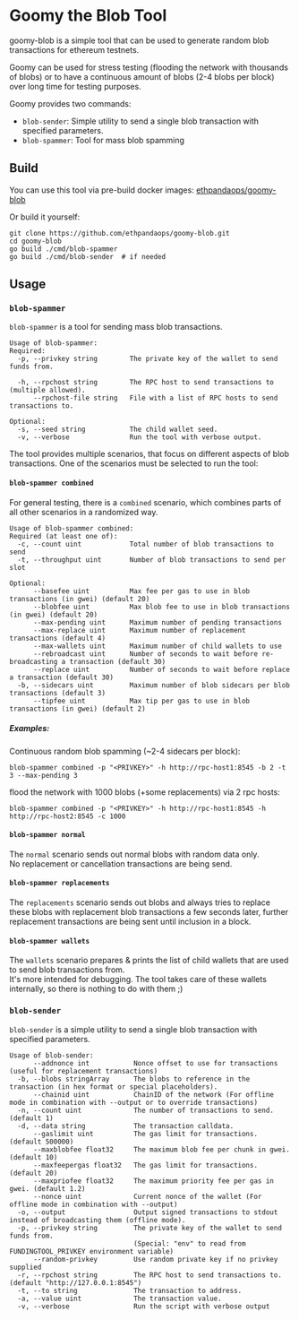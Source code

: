 # Goomy the Blob Tool

goomy-blob is a simple tool that can be used to generate random blob transactions for ethereum testnets.

Goomy can be used for stress testing (flooding the network with thousands of blobs) or to have a continuous amount of blobs (2-4 blobs per block) over long time for testing purposes.

Goomy provides two commands:
* `blob-sender`: Simple utility to send a single blob transaction with specified parameters.
* `blob-spammer`: Tool for mass blob spamming

## Build

You can use this tool via pre-build docker images: [ethpandaops/goomy-blob](https://hub.docker.com/r/ethpandaops/goomy-blob)

Or build it yourself:

```
git clone https://github.com/ethpandaops/goomy-blob.git
cd goomy-blob
go build ./cmd/blob-spammer
go build ./cmd/blob-sender  # if needed
```



## Usage

### `blob-spammer`
`blob-spammer` is a tool for sending mass blob transactions.

```
Usage of blob-spammer:
Required:
  -p, --privkey string        The private key of the wallet to send funds from.
  
  -h, --rpchost string        The RPC host to send transactions to (multiple allowed).
      --rpchost-file string   File with a list of RPC hosts to send transactions to.
      
Optional:
  -s, --seed string           The child wallet seed.
  -v, --verbose               Run the tool with verbose output.
```

The tool provides multiple scenarios, that focus on different aspects of blob transactions. One of the scenarios must be selected to run the tool:

#### `blob-spammer combined`

For general testing, there is a `combined` scenario, which combines parts of all other scenarios in a randomized way.

```
Usage of blob-spammer combined:
Required (at least one of):
  -c, --count uint            Total number of blob transactions to send
  -t, --throughput uint       Number of blob transactions to send per slot
  
Optional:
      --basefee uint          Max fee per gas to use in blob transactions (in gwei) (default 20)
      --blobfee uint          Max blob fee to use in blob transactions (in gwei) (default 20)
      --max-pending uint      Maximum number of pending transactions
      --max-replace uint      Maximum number of replacement transactions (default 4)
      --max-wallets uint      Maximum number of child wallets to use
      --rebroadcast uint      Number of seconds to wait before re-broadcasting a transaction (default 30)
      --replace uint          Number of seconds to wait before replace a transaction (default 30)
  -b, --sidecars uint         Maximum number of blob sidecars per blob transactions (default 3)
      --tipfee uint           Max tip per gas to use in blob transactions (in gwei) (default 2)
```

##### Examples:

Continuous random blob spamming (~2-4 sidecars per block):
```
blob-spammer combined -p "<PRIVKEY>" -h http://rpc-host1:8545 -b 2 -t 3 --max-pending 3
```

flood the network with 1000 blobs (+some replacements) via 2 rpc hosts:
```
blob-spammer combined -p "<PRIVKEY>" -h http://rpc-host1:8545 -h http://rpc-host2:8545 -c 1000
```

#### `blob-spammer normal`

The `normal` scenario sends out normal blobs with random data only.\
No replacement or cancellation transactions are being send.

#### `blob-spammer replacements`

The `replacements` scenario sends out blobs and always tries to replace these blobs with replacement blob transactions a few seconds later, further replacement transactions are being sent until inclusion in a block.


#### `blob-spammer wallets`

The `wallets` scenario prepares & prints the list of child wallets that are used to send blob transactions from.\
It's more intended for debugging. The tool takes care of these wallets internally, so there is nothing to do with them ;)

### `blob-sender`

`blob-sender` is a simple utility to send a single blob transaction with specified parameters.

```
Usage of blob-sender:
      --addnonce int           Nonce offset to use for transactions (useful for replacement transactions)
  -b, --blobs stringArray      The blobs to reference in the transaction (in hex format or special placeholders).
      --chainid uint           ChainID of the network (For offline mode in combination with --output or to override transactions)
  -n, --count uint             The number of transactions to send. (default 1)
  -d, --data string            The transaction calldata.
      --gaslimit uint          The gas limit for transactions. (default 500000)
      --maxblobfee float32     The maximum blob fee per chunk in gwei. (default 10)
      --maxfeepergas float32   The gas limit for transactions. (default 20)
      --maxpriofee float32     The maximum priority fee per gas in gwei. (default 1.2)
      --nonce uint             Current nonce of the wallet (For offline mode in combination with --output)
  -o, --output                 Output signed transactions to stdout instead of broadcasting them (offline mode).
  -p, --privkey string         The private key of the wallet to send funds from.
                               (Special: "env" to read from FUNDINGTOOL_PRIVKEY environment variable)
      --random-privkey         Use random private key if no privkey supplied
  -r, --rpchost string         The RPC host to send transactions to. (default "http://127.0.0.1:8545")
  -t, --to string              The transaction to address.
  -a, --value uint             The transaction value.
  -v, --verbose                Run the script with verbose output
```
